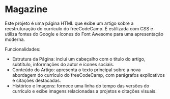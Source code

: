 # Magazine

Este projeto é uma página HTML que exibe um artigo sobre a reestruturação do currículo do freeCodeCamp. É estilizada com CSS e utiliza fontes do Google e ícones do Font Awesome para uma apresentação moderna.

Funcionalidades:

- Estrutura da Página: inclui um cabeçalho com o título do artigo, subtítulo, informações do autor e ícones sociais.
- Conteúdo do Artigo: apresenta o texto principal sobre a nova abordagem do currículo do freeCodeCamp, com parágrafos explicativos e citações destacadas.
- Histórico e Imagens: fornece uma linha do tempo das versões do currículo e exibe imagens relacionadas a projetos e citações visuais.
